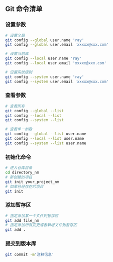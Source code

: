 ## Git 命令清单

### 设置参数
```bash
# 设置全局
git config --global user.name 'ray'
git config --global user.email 'xxxxx@xxx.com'

# 设置当前库
git config --local user.name 'ray'
git config --local user.email 'xxxxx@xxx.com'

# 设置系统级别
git config --system user.name 'ray'
git config --system user.email 'xxxxx@xxx.com'
```

### 查看参数
```bash
# 查看所有
git config --global --list
git config --local --list
git config --system --list

# 查看单一参数
git config --global --list user.name
git config --local --list user.name
git config --system --list user.name
```


### 初始化命令
```bash
# 进入仓库目录
cd directory_nm
# 新创建的项目
git init your_project_nm
# 如果已经存在的项目
git init
```

### 添加暂存区
```bash
# 指定添加某一个文件到暂存区
git add file_nm
# 指定添加所有变更或者新增文件到暂存区
git add .
```

### 提交到版本库
```bash
git commit -m'注释信息'
```
